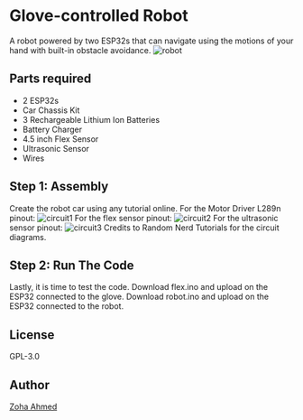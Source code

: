 # Glove-controlled Robot
A robot powered by two ESP32s that can navigate using the motions of your hand with built-in obstacle avoidance.
![robot](https://github.com/user-attachments/assets/882f129f-3bcb-4b50-8b26-9ed6bcec5720)


## Parts required
- 2 ESP32s
- Car Chassis Kit
- 3 Rechargeable Lithium Ion Batteries
- Battery Charger
- 4.5 inch Flex Sensor
- Ultrasonic Sensor
- Wires

## Step 1: Assembly
Create the robot car using any tutorial online.
For the Motor Driver L289n pinout:
![circuit1](https://github.com/user-attachments/assets/706bb0cb-d84e-46ec-83e2-0674a53f0bb1)
For the flex sensor pinout:
![circuit2](https://github.com/user-attachments/assets/8c488486-a092-4100-a89f-9b6306502109)
For the ultrasonic sensor pinout:
![circuit3](https://github.com/user-attachments/assets/017cb57c-8ab9-427d-8cc6-ee4250f624d6)
Credits to Random Nerd Tutorials for the circuit diagrams.

## Step 2: Run The Code
Lastly, it is time to test the code. Download flex.ino and upload on the ESP32 connected to the glove. Download robot.ino and upload on the ESP32 connected to the robot.

## License
GPL-3.0

## Author
[Zoha Ahmed](https://github.com/zoha-a)
